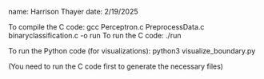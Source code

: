 name: Harrison Thayer
date: 2/19/2025

To compile the C code: 
gcc Perceptron.c PreprocessData.c binaryclassification.c -o run
To run the C code:
./run

To run the Python code (for visualizations):
python3 visualize_boundary.py

(You need to run the C code first to generate the necessary files)